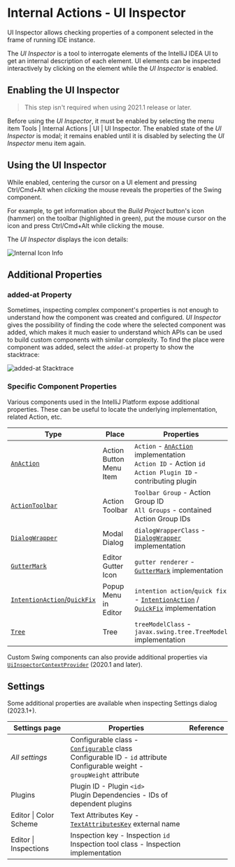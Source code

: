 # Internal Actions - UI Inspector

<!-- Copyright 2000-2022 JetBrains s.r.o. and contributors. Use of this source code is governed by the Apache 2.0 license. -->

<link-summary>UI Inspector allows checking properties of a component selected in the frame of running IDE instance.</link-summary>

The _UI Inspector_ is a tool to interrogate elements of the IntelliJ IDEA UI to get an internal description of each element.
UI elements can be inspected interactively by clicking on the element while the _UI Inspector_ is enabled.

<include from="internal_actions_intro.md" element-id="enable_internal_mode_tip"></include>

## Enabling the UI Inspector

> This step isn't required when using 2021.1 release or later.

Before using the _UI Inspector_, it must be enabled by selecting the menu item <ui-path>Tools | Internal Actions | UI | UI Inspector</ui-path>.
The enabled state of the _UI Inspector_ is modal; it remains enabled until it is disabled by selecting the _UI Inspector_ menu item again.

## Using the UI Inspector

While enabled, centering the cursor on a UI element and pressing <shortcut>Ctrl/Cmd+Alt</shortcut> when _clicking_ the mouse reveals the properties of the Swing component.

For example, to get information about the _Build Project_ button's icon (hammer) on the toolbar (highlighted in green), put the mouse cursor on the icon and press <shortcut>Ctrl/Cmd+Alt</shortcut> while clicking the mouse.

The _UI Inspector_ displays the icon details:

![Internal Icon Info](internal_ui_inspector_icon_info.png)

## Additional Properties

### added-at Property

Sometimes, inspecting complex component's properties is not enough to understand how the component was created and configured.
_UI Inspector_ gives the possibility of finding the code where the selected component was added, which makes it much easier to understand which APIs can be used to build custom components with similar complexity.
To find the place were component was added, select the `added-at` property to show the stacktrace:

![added-at Stacktrace](internal_ui_inspector_added_at.png)

### Specific Component Properties

Various components used in the IntelliJ Platform expose additional properties.
These can be useful to locate the underlying implementation, related Action, etc.

| Type                                                                                               | Place                       | Properties                                                                                                                                                                                                                                                 |
|----------------------------------------------------------------------------------------------------|-----------------------------|------------------------------------------------------------------------------------------------------------------------------------------------------------------------------------------------------------------------------------------------------------|
| [`AnAction`](basic_action_system.md)                                                               | Action Button<br/>Menu Item | `Action` - [`AnAction`](%gh-ic%/platform/editor-ui-api/src/com/intellij/openapi/actionSystem/AnAction.java) implementation<br/>`Action ID` - Action `id`<br/>`Action Plugin ID` - contributing plugin                                                      |
| [`ActionToolbar`](basic_action_system.md)                                                          | Action Toolbar              | `Toolbar Group` - Action Group ID<br/>`All Groups` - contained Action Group IDs                                                                                                                                                                            |
| [`DialogWrapper`](dialog_wrapper.md)                                                               | Modal Dialog                | `dialogWrapperClass` - [`DialogWrapper`](%gh-ic%/platform/platform-api/src/com/intellij/openapi/ui/DialogWrapper.java) implementation                                                                                                                      |
| [`GutterMark`](%gh-ic%/platform/editor-ui-api/src/com/intellij/codeInsight/daemon/GutterMark.java) | Editor Gutter Icon          | `gutter renderer` - [`GutterMark`](%gh-ic%/platform/editor-ui-api/src/com/intellij/codeInsight/daemon/GutterMark.java) implementation                                                                                                                      |
| [`IntentionAction`/`QuickFix`](code_inspections_and_intentions.md)                                 | Popup Menu in Editor        | `intention action`/`quick fix` - [`IntentionAction`](%gh-ic%/platform/analysis-api/src/com/intellij/codeInsight/intention/IntentionAction.java) / [`QuickFix`](%gh-ic%/platform/analysis-api/src/com/intellij/codeInspection/QuickFix.java) implementation |
| [`Tree`](lists_and_trees.md)                                                                       | Tree                        | `treeModelClass` - `javax.swing.tree.TreeModel` implementation                                                                                                                                                                                             |

Custom Swing components can also provide additional properties via [`UiInspectorContextProvider`](%gh-ic%/platform/platform-impl/src/com/intellij/internal/inspector/UiInspectorContextProvider.java) (2020.1 and later).

## Settings

Some additional properties are available when inspecting Settings dialog (2023.1+).

| Settings page                                 | Properties                                                                                                                                                                                                                                                                | Reference                                                           |
|-----------------------------------------------|---------------------------------------------------------------------------------------------------------------------------------------------------------------------------------------------------------------------------------------------------------------------------|---------------------------------------------------------------------|
| _All settings_                                | <control>Configurable class</control> - [`Configurable`](%gh-ic%/platform/ide-core/src/com/intellij/openapi/options/Configurable.java) class<br/><control>Configurable ID</control> - `id` attribute<br/><control>Configurable weight</control> - `groupWeight` attribute | [](settings_guide.md)                                               |
| <ui-path>Plugins</ui-path>                    | <control>Plugin ID</control> - Plugin `<id>`<br/><control>Plugin Dependencies</control> - IDs of dependent plugins                                                                                                                                                        | [](plugin_configuration_file.md)                                    |
| <ui-path>Editor &#124; Color Scheme</ui-path> | <control>Text Attributes Key</control> - [`TextAttributesKey`](%gh-ic%/platform/core-api/src/com/intellij/openapi/editor/colors/TextAttributesKey.java) external name                                                                                                     | [](syntax_highlighting_and_error_highlighting.md#textattributeskey) |
| <ui-path>Editor &#124; Inspections</ui-path>  | <control>Inspection key</control> - Inspection `id`<br/><control>Inspection tool class</control> - Inspection implementation                                                                                                                                              | [](code_inspections.md)                                             |
